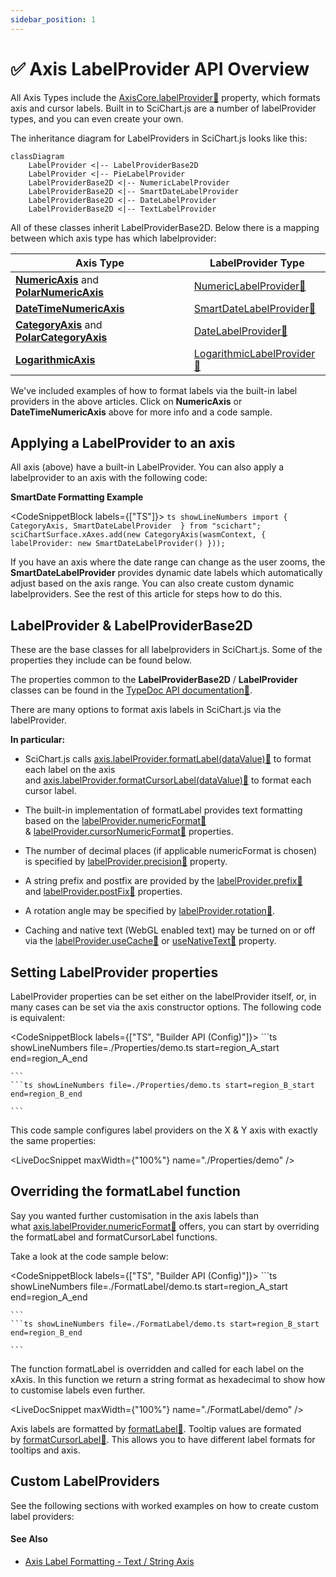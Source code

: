 ```yaml
---
sidebar_position: 1
---
```


# ✅ Axis LabelProvider API Overview

All Axis Types include the [AxisCore.labelProvider:blue_book:](https://www.scichart.com/documentation/js/current/typedoc/classes/axiscore.html#labelprovider) property, which formats axis and cursor labels. Built in to SciChart.js are a number of labelProvider types, and you can even create your own.

The inheritance diagram for LabelProviders in SciChart.js looks like this:

```mermaid
classDiagram
    LabelProvider <|-- LabelProviderBase2D
    LabelProvider <|-- PieLabelProvider
    LabelProviderBase2D <|-- NumericLabelProvider
    LabelProviderBase2D <|-- SmartDateLabelProvider
    LabelProviderBase2D <|-- DateLabelProvider
    LabelProviderBase2D <|-- TextLabelProvider
```


All of these classes inherit LabelProviderBase2D. Below there is a mapping between which axis type has which labelprovider:

| Axis Type | LabelProvider Type |
|-----------|--------------------|
| **[NumericAxis](/docs/2d-charts/axis-api/axis-types/numeric-axis/index.md)** and **[PolarNumericAxis](/docs/2d-charts/axis-api/axis-types/polar-numeric-axis/index.mdx)** | [NumericLabelProvider:blue_book:](https://www.scichart.com/documentation/js/current/typedoc/classes/numericlabelprovider.html) |
| **[DateTimeNumericAxis](/docs/2d-charts/axis-api/axis-types/date-time-numeric-axis/index.md)** | [SmartDateLabelProvider:blue_book:](https://www.scichart.com/documentation/js/current/typedoc/classes/smartdatelabelprovider.html) |
| **[CategoryAxis](/docs/2d-charts/axis-api/axis-types/category-axis/index.md)** and **[PolarCategoryAxis](/docs/2d-charts/axis-api/axis-types/polar-category-axis/index.mdx)** | [DateLabelProvider:blue_book:](https://www.scichart.com/documentation/js/current/typedoc/classes/datelabelprovider.html) |
| **[LogarithmicAxis](/docs/2d-charts/axis-api/axis-types/logarithmic-axis/index.md)** | [LogarithmicLabelProvider:blue_book:](https://www.scichart.com/documentation/js/current/typedoc/classes/logarithmiclabelprovider.html) |

We've included examples of how to format labels via the built-in label providers in the above articles. Click on **NumericAxis** or **DateTimeNumericAxis** above for more info and a code sample.

Applying a LabelProvider to an axis
-----------------------------------

All axis (above) have a built-in LabelProvider. You can also apply a labelprovider to an axis with the following code:

**SmartDate Formatting Example**

<CodeSnippetBlock labels={["TS"]}>
    ```ts showLineNumbers
import { CategoryAxis, SmartDateLabelProvider  } from "scichart";  
sciChartSurface.xAxes.add(new CategoryAxis(wasmContext, {
             labelProvider: new SmartDateLabelProvider()
}));
    ```

</CodeSnippetBlock>

If you have an axis where the date range can change as the user zooms, the **SmartDateLabelProvider** provides dynamic date labels which automatically adjust based on the axis range. You can also create custom dynamic labelproviders. See the rest of this article for steps how to do this.

LabelProvider & LabelProviderBase2D
-----------------------------------

These are the base classes for all labelproviders in SciChart.js. Some of the properties they include can be found below.

The properties common to the **LabelProviderBase2D** / **LabelProvider** classes can be found in the [TypeDoc API documentation:blue_book:](https://www.scichart.com/documentation/js/current/typedoc/classes/labelproviderbase2d.html).

There are many options to format axis labels in SciChart.js via the labelProvider.

**In particular:**

* SciChart.js calls [axis.labelProvider.formatLabel(dataValue):blue_book:](https://www.scichart.com/documentation/js/current/typedoc/classes/labelproviderbase2d.html#formatlabel) to format each label on the axis and [axis.labelProvider.formatCursorLabel(dataValue):blue_book:](https://www.scichart.com/documentation/js/current/typedoc/classes/labelproviderbase2d.html#formatcursorlabel) to format each cursor label.

* The built-in implementation of formatLabel provides text formatting based on the [labelProvider.numericFormat:blue_book:](https://www.scichart.com/documentation/js/current/typedoc/classes/labelproviderbase2d.html#numericformat) & [labelProvider.cursorNumericFormat:blue_book:](https://www.scichart.com/documentation/js/current/typedoc/classes/labelproviderbase2d.html#cursornumericformat) properties.

* The number of decimal places (if applicable numericFormat is chosen) is specified by [labelProvider.precision:blue_book:](https://www.scichart.com/documentation/js/current/typedoc/classes/labelproviderbase2d.html#precision) property.

* A string prefix and postfix are provided by the [labelProvider.prefix:blue_book:](https://www.scichart.com/documentation/js/current/typedoc/classes/labelproviderbase2d.html#prefix) and [labelProvider.postFix:blue_book:](https://www.scichart.com/documentation/js/current/typedoc/classes/labelproviderbase2d.html#postfix) properties.

* A rotation angle may be specified by [labelProvider.rotation:blue_book:](https://www.scichart.com/documentation/js/current/typedoc/classes/labelproviderbase2d.html#rotation).

* Caching and native text (WebGL enabled text) may be turned on or off via the [labelProvider.useCache:blue_book:](https://www.scichart.com/documentation/js/current/typedoc/classes/labelproviderbase2d.html#usecache) or [useNativeText:blue_book:](https://www.scichart.com/documentation/js/current/typedoc/classes/labelproviderbase2d.html#usenativetext) property.

Setting LabelProvider properties
--------------------------------

LabelProvider properties can be set either on the labelProvider itself, or, in many cases can be set via the axis constructor options. The following code is equivalent:

<CodeSnippetBlock labels={["TS", "Builder API (Config)"]}>
    ```ts showLineNumbers file=./Properties/demo.ts start=region_A_start end=region_A_end

    ```
    ```ts showLineNumbers file=./Properties/demo.ts start=region_B_start end=region_B_end

    ```

</CodeSnippetBlock>

This code sample configures label providers on the X & Y axis with exactly the same properties:

<LiveDocSnippet maxWidth={"100%"} name="./Properties/demo" />

Overriding the formatLabel function
-----------------------------------

Say you wanted further customisation in the axis labels than what [axis.labelProvider.numericFormat:blue_book:](https://www.scichart.com/documentation/js/current/typedoc/classes/labelproviderbase2d.html#numericformat) offers, you can start by overriding the formatLabel and formatCursorLabel functions.

Take a look at the code sample below:

<CodeSnippetBlock labels={["TS", "Builder API (Config)"]}>
    ```ts showLineNumbers file=./FormatLabel/demo.ts start=region_A_start end=region_A_end

    ```
    ```ts showLineNumbers file=./FormatLabel/demo.ts start=region_B_start end=region_B_end

    ```

</CodeSnippetBlock>

The function formatLabel is overridden and called for each label on the xAxis. In this function we return a string format as hexadecimal to show how to customise labels even further.

<LiveDocSnippet maxWidth={"100%"} name="./FormatLabel/demo" />

Axis labels are formatted by [formatLabel:blue_book:](https://www.scichart.com/documentation/js/current/typedoc/classes/labelprovider.html#formatlabel). Tooltip values are formated by [formatCursorLabel:blue_book:](https://www.scichart.com/documentation/js/current/typedoc/classes/textlabelprovider.html#formatcursorlabel). This allows you to have different label formats for tooltips and axis.

Custom LabelProviders
---------------------

See the following sections with worked examples on how to create custom label providers:

#### See Also

* [Axis Label Formatting - Text / String Axis](/docs/2d-charts/axis-api/axis-types/text-string-axis/index.md)


